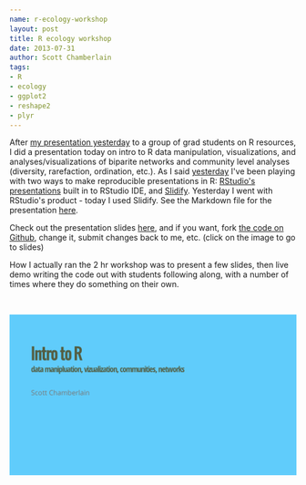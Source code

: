 ```yaml
---
name: r-ecology-workshop
layout: post
title: R ecology workshop
date: 2013-07-31
author: Scott Chamberlain
tags:
- R
- ecology
- ggplot2
- reshape2
- plyr
---
```


After [my presentation yesterday][last] to a group of grad students on R resources, I did a presentation today on intro to R data manipulation, visualizations, and analyses/visualizations of biparite networks and community level analyses (diversity, rarefaction, ordination, etc.). As I said [yesterday][last] I've been playing with two ways to make reproducible presentations in R: [RStudio's presentations][rstudio] built in to RStudio IDE, and [Slidify][slidify]. Yesterday I went with RStudio's product - today I used Slidify. See the Markdown file for the presentation [here](https://github.com/SChamberlain/posterstalks/blob/gh-pages/sfu/resources/r_resources.Rpres). 

Check out the presentation slides [here](https://bitly.com/sfuworkshop), and if you want, fork [the code on Github](http://bit.ly/1bKVX2O), change it, submit changes back to me, etc. (click on the image to go to slides)

How I actually ran the 2 hr workshop was to present a few slides, then live demo writing the code out with students following along, with a number of times where they do something on their own. 

<br>

<a href="https://bitly.com/sfuworkshop"><img src="/img/pres.png"></img></a>

[last]: http://schamberlain.github.io/2013/07/r-resources/
[rstudio]: http://www.rstudio.com/ide/docs/presentations/overview
[slidify]: http://slidify.org/